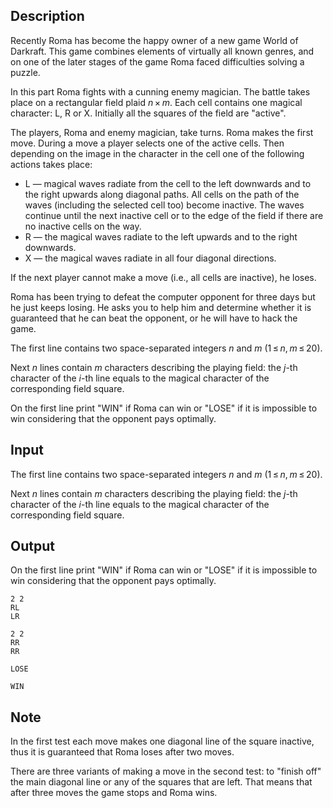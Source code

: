 ## Description

<div><p>Recently Roma has become the happy owner of a new game World of Darkraft. This game combines elements of virtually all known genres, and on one of the later stages of the game Roma faced difficulties solving a puzzle.</p><p>In this part Roma fights with a cunning enemy magician. The battle takes place on a rectangular field plaid <span class="tex-span"><i>n</i> × <i>m</i></span>. Each cell contains one magical character: <span class="tex-font-style-tt">L</span>, <span class="tex-font-style-tt">R</span> or <span class="tex-font-style-tt">X</span>. Initially all the squares of the field are "active".</p><p>The players, Roma and enemy magician, take turns. Roma makes the first move. During a move a player selects one of the active cells. Then depending on the image in the character in the cell one of the following actions takes place: </p><ul> <li> <span class="tex-font-style-tt">L</span> — magical waves radiate from the cell to the left downwards and to the right upwards along diagonal paths. All cells on the path of the waves (including the selected cell too) become inactive. The waves continue until the next inactive cell or to the edge of the field if there are no inactive cells on the way. </li><li> <span class="tex-font-style-tt">R</span> — the magical waves radiate to the left upwards and to the right downwards. </li><li> <span class="tex-font-style-tt">X</span> — the magical waves radiate in all four diagonal directions. </li></ul><p>If the next player cannot make a move (i.e., all cells are inactive), he loses.</p><p>Roma has been trying to defeat the computer opponent for three days but he just keeps losing. He asks you to help him and determine whether it is guaranteed that he can beat the opponent, or he will have to hack the game.</p></div><div class="input-specification"><p>The first line contains two space-separated integers <span class="tex-span"><i>n</i></span> and <span class="tex-span"><i>m</i></span> (<span class="tex-span">1 ≤ <i>n</i>, <i>m</i> ≤ 20</span>).</p><p>Next <span class="tex-span"><i>n</i></span> lines contain <span class="tex-span"><i>m</i></span> characters describing the playing field: the <span class="tex-span"><i>j</i></span>-th character of the <span class="tex-span"><i>i</i></span>-th line equals to the magical character of the corresponding field square.</p></div><div class="output-specification"><p>On the first line print "<span class="tex-font-style-tt">WIN</span>" if Roma can win or "<span class="tex-font-style-tt">LOSE</span>" if it is impossible to win considering that the opponent pays optimally.</p></div>

## Input

<p>The first line contains two space-separated integers <span class="tex-span"><i>n</i></span> and <span class="tex-span"><i>m</i></span> (<span class="tex-span">1 ≤ <i>n</i>, <i>m</i> ≤ 20</span>).</p><p>Next <span class="tex-span"><i>n</i></span> lines contain <span class="tex-span"><i>m</i></span> characters describing the playing field: the <span class="tex-span"><i>j</i></span>-th character of the <span class="tex-span"><i>i</i></span>-th line equals to the magical character of the corresponding field square.</p>

## Output

<p>On the first line print "<span class="tex-font-style-tt">WIN</span>" if Roma can win or "<span class="tex-font-style-tt">LOSE</span>" if it is impossible to win considering that the opponent pays optimally.</p>





```input1
2 2
RL
LR

```




```input2
2 2
RR
RR

```




```output1
LOSE

```




```output2
WIN

```



## Note

<p>In the first test each move makes one diagonal line of the square inactive, thus it is guaranteed that Roma loses after two moves.</p><p>There are three variants of making a move in the second test: to "finish off" the main diagonal line or any of the squares that are left. That means that after three moves the game stops and Roma wins.</p>
